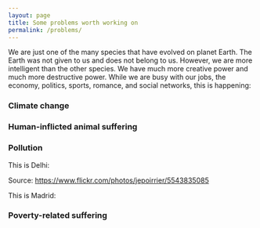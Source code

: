 ```yaml
---
layout: page
title: Some problems worth working on
permalink: /problems/
---
```

We are just one of the many species that have evolved on planet Earth. The Earth was not given to us and does not belong to us. However, we are more intelligent than the other species. We have much more creative power and much more destructive power. While we are busy with our jobs, the economy, politics, sports, romance, and social networks, this is happening:

### Climate change

### Human-inflicted animal suffering

### Pollution
This is Delhi:

Source: https://www.flickr.com/photos/jepoirrier/5543835085

This is Madrid:

### Poverty-related suffering
